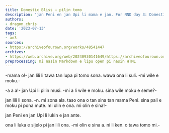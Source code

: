 ```yaml
---
title: Domestic Bliss — pilin tomo
description: 'jan Peni en jan Upi li mama e jan. For NND day 3: Domestic Bliss'
authors:
- dragon_chris
date: '2023-07-13'
tags:
- ao3
sources:
- https://archiveofourown.org/works/48541447
archives:
- https://web.archive.org/web/20240930141649/https://archiveofourown.org/works/48541447
preprocessing: mi nasin Markdown e lipu open pi nasin HTML
---
```


-mama o!- jan lili li tawa tan lupa pi tomo sona. wawa ona li suli. -mi wile e moku.-

-a a a!- jan Upi li pilin musi. -mi a li wile e moku. sina wile moku e seme?-

jan lili li sona. -n. mi sona ala. taso ona o tan sina tan mama Peni. sina pali e moku pi pona mute. mi olin e ona. mi olin e sina!-

jan Peni en jan Upi li lukin e jan ante.

ona li luka e sijelo pi jan lili ona. -mi olin e sina a. ni li ken. o tawa tomo mi.-
